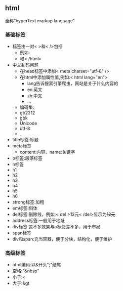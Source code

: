 ## html
全称“hyperText markup language”


### 基础标签
* 标签由一对< >和< />包括 
	* 例如:
	 * <html >和< /html>
* 中文乱码问题 
	* 在head标签中添加< meta charset="utf-8" />
	* 在html中添加属性值,例如:< html lang="en">
		* lang告诉搜索引擎爬虫，网站是关于什么内容的
		 * en:英文
		 * zh:中文
		 * ...
	* 编码集:
	 * gb2312
	 * gbk
	 * Unicode
	 * utf-8
	 * ...
* title标签:标题
* meta标签
	* content:内容，name:关键字
* p标签:段落标签
* h标签
 * h1
 * h2
 * h3
 * h4
 * h5
 * h6
* strong标签:加粗
* em标签:斜体
* del标签:删除线，例如:< del >12元< /del>显示为<del>12元</del>
* address标签:一般用于地址
* div标签:差不多效果与p标签差不多，用于布局
* span标签
* div和span:充当容器，便于分块，结构化，便于维护

### 高级标签
* html编码:以&开头";"结尾
 * 空格:"&nbsp"
 * 小于:&lt;
 * 大于:&gt

